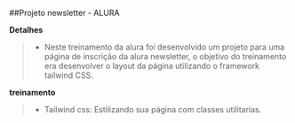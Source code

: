 ##Projeto newsletter - ALURA

**Detalhes**
>- Neste treinamento da alura foi desenvolvido um projeto para uma página de inscrição da alura newsletter, o objetivo do treinamento era desenvolver o layout da página utilizando o framework tailwind CSS.

**treinamento**
>- Tailwind css: Estilizando sua página com classes utilitarias.